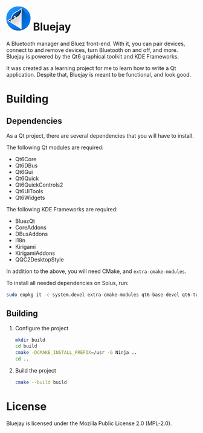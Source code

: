 # <img src="https://raw.githubusercontent.com/EbonJaeger/bluejay/main/logo.png" width="64" alt="logo"> Bluejay

A Bluetooth manager and Bluez front-end. With it, you can pair devices, connect to and remove devices, turn Bluetooth on and off, and more. Bluejay is powered by the Qt6 graphical toolkit and KDE Frameworks.

It was created as a learning project for me to learn how to write a Qt application. Despite that, Bluejay is meant to be functional, and look good.

# Building

## Dependencies

As a Qt project, there are several dependencies that you will have to install.

The following Qt modules are required:

- Qt6Core
- Qt6DBus
- Qt6Gui
- Qt6Quick
- Qt6QuickControls2
- Qt6UiTools
- Qt6Widgets

The following KDE Frameworks are required:

- BluezQt
- CoreAddons
- DBusAddons
- I18n
- Kirigami
- KirigamiAddons
- QQC2DesktopStyle

In addition to the above, you will need CMake, and `extra-cmake-modules`.

To install all needed dependencies on Solus, run:

```bash
sudo eopkg it -c system.devel extra-cmake-modules qt6-base-devel qt6-tools-devel qt6-declarative-devel kf6-bluezqt-devel kf6-kcoreaddons-devel kf6-dbusaddons-devel kf6-ki18n-devel kf6-kirigami-devel kf6-qqc2-desktop-style-devel kirigami-addons-devel
```

## Building

1. Configure the project

   ```bash
   mkdir build
   cd build
   cmake -DCMAKE_INSTALL_PREFIX=/usr -G Ninja ..
   cd ..
   ```

2. Build the project

   ```bash
   cmake --build build
   ```

# License

Bluejay is licensed under the Mozilla Public License 2.0 (MPL-2.0).
